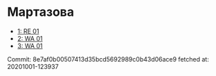 # Мартазова
- [1: RE 01](1.md)
- [2: WA 01](2.md)
- [3: WA 01](3.md)

Commit: 8e7af0b00507413d35bcd5692989c0b43d06ace9
 fetched at: 20201001-123937
